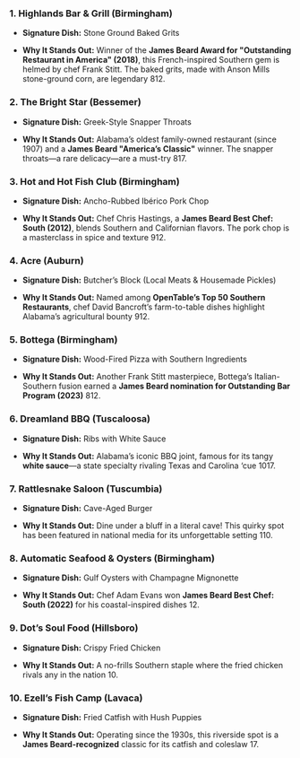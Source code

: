 ### **1. Highlands Bar & Grill (Birmingham)**

- **Signature Dish:** Stone Ground Baked Grits
    
- **Why It Stands Out:** Winner of the **James Beard Award for "Outstanding Restaurant in America" (2018)**, this French-inspired Southern gem is helmed by chef Frank Stitt. The baked grits, made with Anson Mills stone-ground corn, are legendary 812.
    

### **2. The Bright Star (Bessemer)**

- **Signature Dish:** Greek-Style Snapper Throats
    
- **Why It Stands Out:** Alabama’s oldest family-owned restaurant (since 1907) and a **James Beard "America’s Classic"** winner. The snapper throats—a rare delicacy—are a must-try 817.
    

### **3. Hot and Hot Fish Club (Birmingham)**

- **Signature Dish:** Ancho-Rubbed Ibérico Pork Chop
    
- **Why It Stands Out:** Chef Chris Hastings, a **James Beard Best Chef: South (2012)**, blends Southern and Californian flavors. The pork chop is a masterclass in spice and texture 912.
    

### **4. Acre (Auburn)**

- **Signature Dish:** Butcher’s Block (Local Meats & Housemade Pickles)
    
- **Why It Stands Out:** Named among **OpenTable’s Top 50 Southern Restaurants**, chef David Bancroft’s farm-to-table dishes highlight Alabama’s agricultural bounty 912.
    

### **5. Bottega (Birmingham)**

- **Signature Dish:** Wood-Fired Pizza with Southern Ingredients
    
- **Why It Stands Out:** Another Frank Stitt masterpiece, Bottega’s Italian-Southern fusion earned a **James Beard nomination for Outstanding Bar Program (2023)** 812.
    

### **6. Dreamland BBQ (Tuscaloosa)**

- **Signature Dish:** Ribs with White Sauce
    
- **Why It Stands Out:** Alabama’s iconic BBQ joint, famous for its tangy **white sauce**—a state specialty rivaling Texas and Carolina ‘cue 1017.
    

### **7. Rattlesnake Saloon (Tuscumbia)**

- **Signature Dish:** Cave-Aged Burger
    
- **Why It Stands Out:** Dine under a bluff in a literal cave! This quirky spot has been featured in national media for its unforgettable setting 110.
    

### **8. Automatic Seafood & Oysters (Birmingham)**

- **Signature Dish:** Gulf Oysters with Champagne Mignonette
    
- **Why It Stands Out:** Chef Adam Evans won **James Beard Best Chef: South (2022)** for his coastal-inspired dishes 12.
    

### **9. Dot’s Soul Food (Hillsboro)**

- **Signature Dish:** Crispy Fried Chicken
    
- **Why It Stands Out:** A no-frills Southern staple where the fried chicken rivals any in the nation 10.
    

### **10. Ezell’s Fish Camp (Lavaca)**

- **Signature Dish:** Fried Catfish with Hush Puppies
    
- **Why It Stands Out:** Operating since the 1930s, this riverside spot is a **James Beard-recognized** classic for its catfish and coleslaw 17.